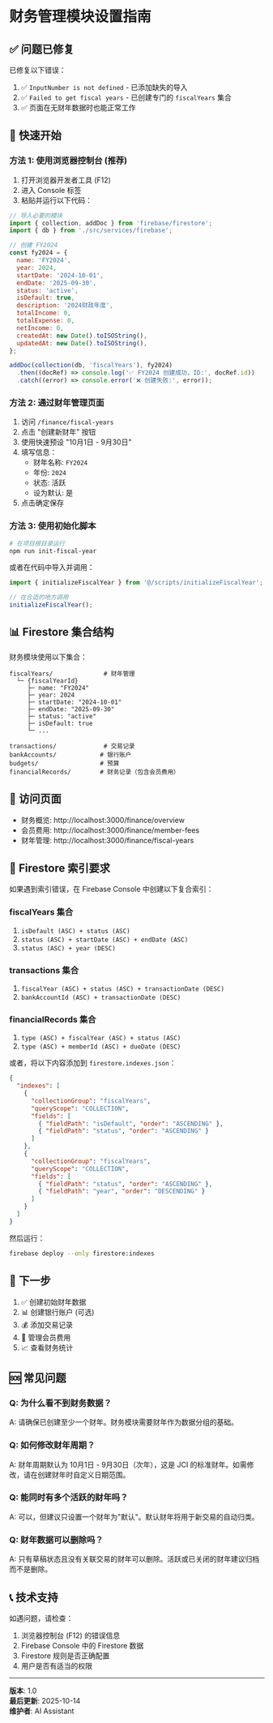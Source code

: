 # 财务管理模块设置指南

## ✅ 问题已修复

已修复以下错误：
1. ✅ `InputNumber is not defined` - 已添加缺失的导入
2. ✅ `Failed to get fiscal years` - 已创建专门的 `fiscalYears` 集合
3. ✅ 页面在无财年数据时也能正常工作

## 🚀 快速开始

### 方法 1: 使用浏览器控制台 (推荐)

1. 打开浏览器开发者工具 (F12)
2. 进入 Console 标签
3. 粘贴并运行以下代码：

```javascript
// 导入必要的模块
import { collection, addDoc } from 'firebase/firestore';
import { db } from './src/services/firebase';

// 创建 FY2024
const fy2024 = {
  name: 'FY2024',
  year: 2024,
  startDate: '2024-10-01',
  endDate: '2025-09-30',
  status: 'active',
  isDefault: true,
  description: '2024财政年度',
  totalIncome: 0,
  totalExpense: 0,
  netIncome: 0,
  createdAt: new Date().toISOString(),
  updatedAt: new Date().toISOString(),
};

addDoc(collection(db, 'fiscalYears'), fy2024)
  .then((docRef) => console.log('✅ FY2024 创建成功，ID:', docRef.id))
  .catch((error) => console.error('❌ 创建失败:', error));
```

### 方法 2: 通过财年管理页面

1. 访问 `/finance/fiscal-years`
2. 点击 "创建新财年" 按钮
3. 使用快速预设 "10月1日 - 9月30日"
4. 填写信息：
   - 财年名称: `FY2024`
   - 年份: `2024`
   - 状态: 活跃
   - 设为默认: 是
5. 点击确定保存

### 方法 3: 使用初始化脚本

```bash
# 在项目根目录运行
npm run init-fiscal-year
```

或者在代码中导入并调用：

```typescript
import { initializeFiscalYear } from '@/scripts/initializeFiscalYear';

// 在合适的地方调用
initializeFiscalYear();
```

## 📊 Firestore 集合结构

财务模块使用以下集合：

```
fiscalYears/              # 财年管理
  └─ {fiscalYearId}
     ├─ name: "FY2024"
     ├─ year: 2024
     ├─ startDate: "2024-10-01"
     ├─ endDate: "2025-09-30"
     ├─ status: "active"
     ├─ isDefault: true
     └─ ...

transactions/             # 交易记录
bankAccounts/            # 银行账户
budgets/                 # 预算
financialRecords/        # 财务记录（包含会员费用）
```

## 🔗 访问页面

- 财务概览: http://localhost:3000/finance/overview
- 会员费用: http://localhost:3000/finance/member-fees
- 财年管理: http://localhost:3000/finance/fiscal-years

## 📝 Firestore 索引要求

如果遇到索引错误，在 Firebase Console 中创建以下复合索引：

### fiscalYears 集合
1. `isDefault (ASC) + status (ASC)`
2. `status (ASC) + startDate (ASC) + endDate (ASC)`
3. `status (ASC) + year (DESC)`

### transactions 集合
1. `fiscalYear (ASC) + status (ASC) + transactionDate (DESC)`
2. `bankAccountId (ASC) + transactionDate (DESC)`

### financialRecords 集合
1. `type (ASC) + fiscalYear (ASC) + status (ASC)`
2. `type (ASC) + memberId (ASC) + dueDate (DESC)`

或者，将以下内容添加到 `firestore.indexes.json`：

```json
{
  "indexes": [
    {
      "collectionGroup": "fiscalYears",
      "queryScope": "COLLECTION",
      "fields": [
        { "fieldPath": "isDefault", "order": "ASCENDING" },
        { "fieldPath": "status", "order": "ASCENDING" }
      ]
    },
    {
      "collectionGroup": "fiscalYears",
      "queryScope": "COLLECTION",
      "fields": [
        { "fieldPath": "status", "order": "ASCENDING" },
        { "fieldPath": "year", "order": "DESCENDING" }
      ]
    }
  ]
}
```

然后运行：
```bash
firebase deploy --only firestore:indexes
```

## 🎯 下一步

1. ✅ 创建初始财年数据
2. 📊 创建银行账户 (可选)
3. 💰 添加交易记录
4. 👥 管理会员费用
5. 📈 查看财务统计

## 🆘 常见问题

### Q: 为什么看不到财务数据？
A: 请确保已创建至少一个财年。财务模块需要财年作为数据分组的基础。

### Q: 如何修改财年周期？
A: 财年周期默认为 10月1日 - 9月30日（次年），这是 JCI 的标准财年。如需修改，请在创建财年时自定义日期范围。

### Q: 能同时有多个活跃的财年吗？
A: 可以，但建议只设置一个财年为"默认"。默认财年将用于新交易的自动归类。

### Q: 财年数据可以删除吗？
A: 只有草稿状态且没有关联交易的财年可以删除。活跃或已关闭的财年建议归档而不是删除。

## 📞 技术支持

如遇问题，请检查：
1. 浏览器控制台 (F12) 的错误信息
2. Firebase Console 中的 Firestore 数据
3. Firestore 规则是否正确配置
4. 用户是否有适当的权限

---

**版本**: 1.0  
**最后更新**: 2025-10-14  
**维护者**: AI Assistant


